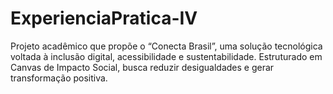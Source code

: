 # ExperienciaPratica-IV
Projeto acadêmico que propõe o “Conecta Brasil”, uma solução tecnológica voltada à inclusão digital, acessibilidade e sustentabilidade. Estruturado em Canvas de Impacto Social, busca reduzir desigualdades e gerar transformação positiva.
